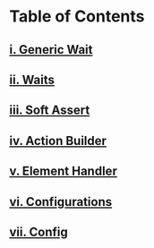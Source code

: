 # Table of Contents

## [i. Generic Wait](Generic-Waits.md)

## [ii. Waits](Waits.md)

## [iii. Soft Assert](Soft-Asserts.md)

## [iv. Action Builder](Action-Builder.md)

## [v. Element Handler](Element-Handler.md)

## [vi. Configurations](Configuration.md)

## [vii. Config](Config.md)